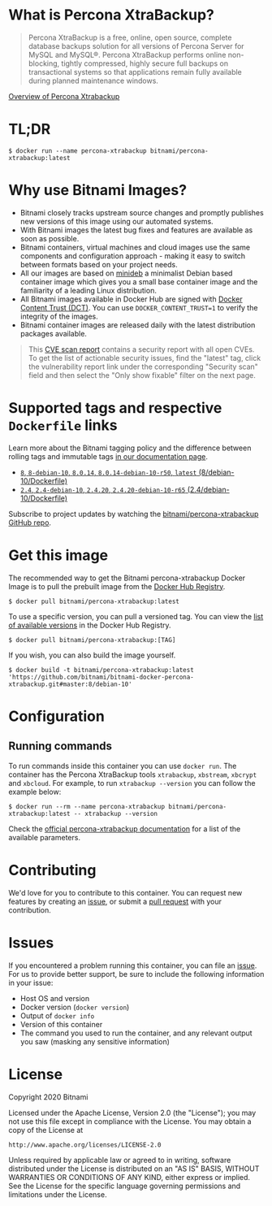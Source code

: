 
# What is Percona XtraBackup?

> Percona XtraBackup is a free, online, open source, complete database backups solution for all versions of Percona Server for MySQL and MySQL®. Percona XtraBackup performs online non-blocking, tightly compressed, highly secure full backups on transactional systems so that applications remain fully available during planned maintenance windows.

[Overview of Percona Xtrabackup](https://www.percona.com/software/mysql-database/percona-xtrabackup/)

# TL;DR

```console
$ docker run --name percona-xtrabackup bitnami/percona-xtrabackup:latest
```

# Why use Bitnami Images?

* Bitnami closely tracks upstream source changes and promptly publishes new versions of this image using our automated systems.
* With Bitnami images the latest bug fixes and features are available as soon as possible.
* Bitnami containers, virtual machines and cloud images use the same components and configuration approach - making it easy to switch between formats based on your project needs.
* All our images are based on [minideb](https://github.com/bitnami/minideb) a minimalist Debian based container image which gives you a small base container image and the familiarity of a leading Linux distribution.
* All Bitnami images available in Docker Hub are signed with [Docker Content Trust (DCT)](https://docs.docker.com/engine/security/trust/content_trust/). You can use `DOCKER_CONTENT_TRUST=1` to verify the integrity of the images.
* Bitnami container images are released daily with the latest distribution packages available.


> This [CVE scan report](https://quay.io/repository/bitnami/percona-xtrabackup?tab=tags) contains a security report with all open CVEs. To get the list of actionable security issues, find the "latest" tag, click the vulnerability report link under the corresponding "Security scan" field and then select the "Only show fixable" filter on the next page.

# Supported tags and respective `Dockerfile` links

Learn more about the Bitnami tagging policy and the difference between rolling tags and immutable tags [in our documentation page](https://docs.bitnami.com/tutorials/understand-rolling-tags-containers/).


* [`8`, `8-debian-10`, `8.0.14`, `8.0.14-debian-10-r50`, `latest` (8/debian-10/Dockerfile)](https://github.com/bitnami/bitnami-docker-percona-xtrabackup/blob/8.0.14-debian-10-r50/8/debian-10/Dockerfile)
* [`2.4`, `2.4-debian-10`, `2.4.20`, `2.4.20-debian-10-r65` (2.4/debian-10/Dockerfile)](https://github.com/bitnami/bitnami-docker-percona-xtrabackup/blob/2.4.20-debian-10-r65/2.4/debian-10/Dockerfile)

Subscribe to project updates by watching the [bitnami/percona-xtrabackup GitHub repo](https://github.com/bitnami/bitnami-docker-percona-xtrabackup).

# Get this image

The recommended way to get the Bitnami percona-xtrabackup Docker Image is to pull the prebuilt image from the [Docker Hub Registry](https://hub.docker.com/r/bitnami/percona-xtrabackup).

```console
$ docker pull bitnami/percona-xtrabackup:latest
```

To use a specific version, you can pull a versioned tag. You can view the [list of available versions](https://hub.docker.com/r/bitnami/percona-xtrabackup/tags/) in the Docker Hub Registry.

```console
$ docker pull bitnami/percona-xtrabackup:[TAG]
```

If you wish, you can also build the image yourself.

```console
$ docker build -t bitnami/percona-xtrabackup:latest 'https://github.com/bitnami/bitnami-docker-percona-xtrabackup.git#master:8/debian-10'
```

# Configuration

## Running commands

To run commands inside this container you can use `docker run`. The container has the Percona XtraBackup tools `xtrabackup`, `xbstream`, `xbcrypt` and `xbcloud`. For example, to run `xtrabackup --version` you can follow the example below:

```console
$ docker run --rm --name percona-xtrabackup bitnami/percona-xtrabackup:latest -- xtrabackup --version
```

Check the [official percona-xtrabackup documentation](https://www.percona.com/doc/percona-xtrabackup/LATEST/manual.html) for a list of the available parameters.

# Contributing

We'd love for you to contribute to this container. You can request new features by creating an [issue](https://github.com/bitnami/bitnami-docker-percona-xtrabackup/issues), or submit a [pull request](https://github.com/bitnami/bitnami-docker-percona-xtrabackup/pulls) with your contribution.

# Issues

If you encountered a problem running this container, you can file an [issue](https://github.com/bitnami/bitnami-docker-percona-xtrabackup/issues/new). For us to provide better support, be sure to include the following information in your issue:

- Host OS and version
- Docker version (`docker version`)
- Output of `docker info`
- Version of this container
- The command you used to run the container, and any relevant output you saw (masking any sensitive information)

# License

Copyright 2020 Bitnami

Licensed under the Apache License, Version 2.0 (the "License");
you may not use this file except in compliance with the License.
You may obtain a copy of the License at

    http://www.apache.org/licenses/LICENSE-2.0

Unless required by applicable law or agreed to in writing, software
distributed under the License is distributed on an "AS IS" BASIS,
WITHOUT WARRANTIES OR CONDITIONS OF ANY KIND, either express or implied.
See the License for the specific language governing permissions and
limitations under the License.
